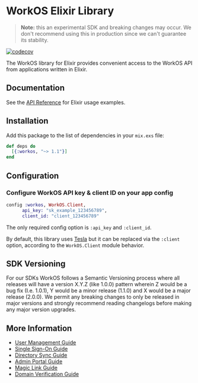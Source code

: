 # WorkOS Elixir Library

> **Note:** this an experimental SDK and breaking changes may occur. We don't recommend using this in production since we can't guarantee its stability.

[![codecov](https://codecov.io/gh/workos/workos-elixir/graph/badge.svg?token=D0XH6LBE1K)](https://codecov.io/gh/workos/workos-elixir)

The WorkOS library for Elixir provides convenient access to the WorkOS API from applications written in Elixir.

## Documentation

See the [API Reference](https://workos.com/docs/reference/client-libraries) for Elixir usage examples.

## Installation

Add this package to the list of dependencies in your `mix.exs` file:

```elixir
def deps do
  [{:workos, "~> 1.1"}]
end
```

## Configuration

### Configure WorkOS API key & client ID on your app config

```elixir
config :workos, WorkOS.Client,
      api_key: "sk_example_123456789",
      client_id: "client_123456789"
```

The only required config option is `:api_key` and `:client_id`.

By default, this library uses [Tesla](https://github.com/elixir-tesla/tesla) but it can be replaced via the `:client` option, according to the `WorkOS.Client` module behavior.

###

## SDK Versioning

For our SDKs WorkOS follows a Semantic Versioning process where all releases will have a version X.Y.Z (like 1.0.0) pattern wherein Z would be a bug fix (I.e. 1.0.1), Y would be a minor release (1.1.0) and X would be a major release (2.0.0). We permit any breaking changes to only be released in major versions and strongly recommend reading changelogs before making any major version upgrades.

## More Information

- [User Management Guide](https://workos.com/docs/user-management)
- [Single Sign-On Guide](https://workos.com/docs/sso/guide)
- [Directory Sync Guide](https://workos.com/docs/directory-sync/guide)
- [Admin Portal Guide](https://workos.com/docs/admin-portal/guide)
- [Magic Link Guide](https://workos.com/docs/magic-link/guide)
- [Domain Verification Guide](https://workos.com/docs/domain-verification/guide)
